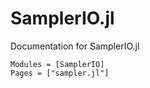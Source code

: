 # SamplerIO.jl

Documentation for SamplerIO.jl

```@autodocs
Modules = [SamplerIO]
Pages = ["sampler.jl"]
```
